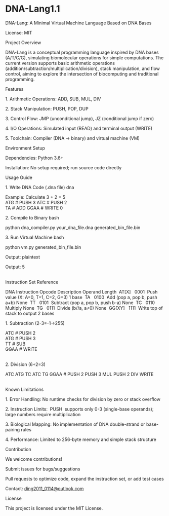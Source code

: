  # DNA-Lang1.1
DNA-Lang: A Minimal Virtual Machine Language Based on DNA Bases
 
License: MIT
 
Project Overview
 
DNA-Lang is a conceptual programming language inspired by DNA bases (A/T/C/G), simulating biomolecular operations for simple computations. The current version supports basic arithmetic operations (addition/subtraction/multiplication/division), stack manipulation, and flow control, aiming to explore the intersection of biocomputing and traditional programming.
 
Features
 
1. Arithmetic Operations: ADD, SUB, MUL, DIV

2. Stack Manipulation: PUSH, POP, DUP

3. Control Flow: JMP (unconditional jump), JZ (conditional jump if zero)

4. I/O Operations: Simulated input (READ) and terminal output (WRITE)

5. Toolchain: Compiler (DNA → binary) and virtual machine (VM)
 
Environment Setup
 
Dependencies: Python 3.6+

Installation: No setup required; run source code directly
 
Usage Guide
 
1. Write DNA Code (.dna file)
dna
  
Example: Calculate 3 + 2 = 5  
ATG   # PUSH 3 
ATC   # PUSH 2   
TA    # ADD
GGAA  # WRITE 0 
 

2. Compile to Binary
bash
  
python dna_compiler.py your_dna_file.dna generated_bin_file.bin 
 

3. Run Virtual Machine
bash
  
python vm.py generated_bin_file.bin 
 
Output:
plaintext
  
Output: 5  
 
 
Instruction Set Reference

  
DNA Instruction Opcode Description Operand Length 
 AT[X]   0001  Push value (X: A=0, T=1, C=2, G=3) 1 base 
 TA   0100  Add (pop a, pop b, push a+b) None 
 TT   0101  Subtract (pop a, pop b, push b-a) None 
 TC   0110  Multiply None 
 TG   0111  Divide (b//a, a≠0) None 
 GG[XY]   1111  Write top of stack to output 2 bases 
 

 
1. Subtraction (2-3=-1→255)

  
ATC   # PUSH 2  
ATG   # PUSH 3  
TT    # SUB  
GGAA  # WRITE  
 

2. Division (6÷2=3)

  
ATC ATG TC ATC TG GGAA  # PUSH 2 PUSH 3 MUL PUSH 2 DIV WRITE  
 
 
Known Limitations
 
1. Error Handling: No runtime checks for division by zero or stack overflow

2. Instruction Limits:  PUSH  supports only 0-3 (single-base operands); large numbers require multiplication

3. Biological Mapping: No implementation of DNA double-strand or base-pairing rules

4. Performance: Limited to 256-byte memory and simple stack structure
 
Contribution
 
We welcome contributions!
 
Submit issues for bugs/suggestions

Pull requests to optimize code, expand the instruction set, or add test cases

Contact: ding2011_0114@outlook.com
 
License
 
This project is licensed under the MIT License.
